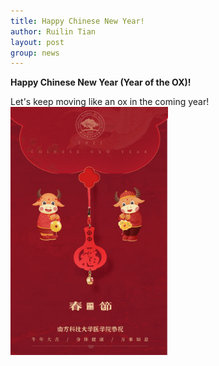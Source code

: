 ```yaml
---
title: Happy Chinese New Year!
author: Ruilin Tian
layout: post
group: news
---
```


 **Happy Chinese New Year (Year of the OX)!**
 
 Let's keep moving like an ox in the coming year!
 <img src="/static/img/news/chineses-new-year-2021.jpeg" width="50%" alt="chinese-new-year-2021" class="img-fluid">

